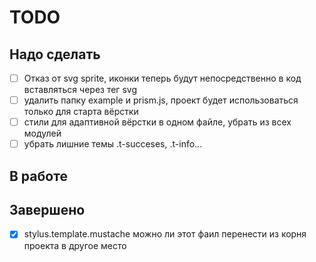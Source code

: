 # TODO

## Надо сделать

- [ ] Отказ от svg sprite, иконки теперь будут непосредственно в код вставляться через тег svg
- [ ] удалить папку example и prism.js, проект будет использоваться только для старта вёрстки
- [ ] стили для адаптивной вёрстки в одном файле, убрать из всех модулей
- [ ] убрать лишние темы .t-succeses, .t-info...

## В работе

## Завершено

- [x] stylus.template.mustache можно ли этот фаил перенести из корня проекта в другое место
